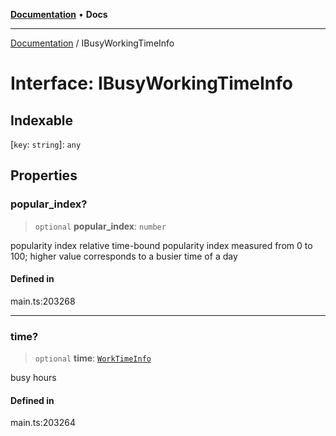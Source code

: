 [**Documentation**](../README.md) • **Docs**

***

[Documentation](../README.md) / IBusyWorkingTimeInfo

# Interface: IBusyWorkingTimeInfo

## Indexable

 \[`key`: `string`\]: `any`

## Properties

### popular\_index?

> `optional` **popular\_index**: `number`

popularity index
relative time-bound popularity index measured from 0 to 100;
higher value corresponds to a busier time of a day

#### Defined in

main.ts:203268

***

### time?

> `optional` **time**: [`WorkTimeInfo`](../classes/WorkTimeInfo.md)

busy hours

#### Defined in

main.ts:203264
